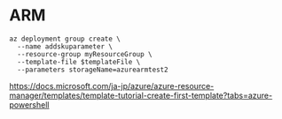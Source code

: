 # ARM 

```
az deployment group create \
  --name addskuparameter \
  --resource-group myResourceGroup \
  --template-file $templateFile \
  --parameters storageName=azurearmtest2
```

https://docs.microsoft.com/ja-jp/azure/azure-resource-manager/templates/template-tutorial-create-first-template?tabs=azure-powershell
